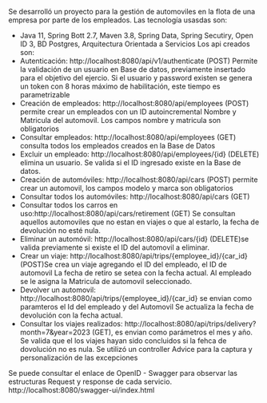 
Se desarrolló un proyecto para la gestión de automoviles en la flota de una empresa por parte de los empleados.
Las tecnología usasdas son:
-   Java 11, Spring Bott 2.7, Maven 3.8, Spring Data, Spring Secutiry, Open ID 3, BD Postgres, Arquitectura Orientada a Servicios
Los api creados son:
  - Autenticación: http://localhost:8080/api/v1/authenticate (POST)
    Permite la validación de un usuario en Base de datos, previamente insertado para el objetivo del ejercio. Si el usuario 
    y password existen se genera un token con 8 horas máximo de habilitación, este tiempo es parametrizable
  - Creación de empleados: http://localhost:8080/api/employees (POST) permite crear un empleados con un ID autoincremental
    Nombre y Matricula del automovil. Los campos nombre y matricula son obligatorios
  - Consultar empleados: http://localhost:8080/api/employees (GET) consulta todos los empleados creados en la Base de Datos
  - Excluir un empleado: http://localhost:8080/api/employees/{id} (DELETE) elimina un usuario. Se valida si el ID ingresado existe en la Base de datos.
  - Creación de automóviles: http://localhost:8080/api/cars (POST) permite crear un automovil, los campos modelo y marca son obligatorios
  - Consultar todos los automóviles: http://localhost:8080/api/cars (GET)
  - Consultar todos los carros en uso:http://localhost:8080/api/cars/retirement (GET) Se consultan aquellos automoviles que 
    no estan en viajes o que al estarlo, la fecha de devolución no esté nula.
  - Eliminar un automóvil: http://localhost:8080/api/cars/{id} (DELETE)se valida previamente si existe el ID del automovil a eliminar.
  - Crear un viaje: http://localhost:8080/api/trips/{employee_id}/{car_id} (POST)Se crea un viaje agregando el ID del empleado, el ID de automovil
    La fecha de retiro se setea con la fecha actual. Al empleado se le asigna la Matricula de automovil seleccionado.
  - Devolver un automovil: http://localhost:8080/api/trips/{employee_id}/{car_id} se envian como paramteros el Id del empleado y del Automovil
    Se actualiza la fecha de devolución con la fecha actual.
  - Consultar los viajes realizados: http://localhost:8080/api/trips/delivery?month=7&year=2023 (GET), es envian como parámetros el mes y año.
    Se valida que el los viajes hayan sido concluidos si la fehca de dovolución no es nula.
Se  utilizó un controller Advice para la captura y  personalización de las excepciones


Se puede consultar el enlace de OpenID - Swagger para observar las estructuras Request y response de cada servicio.
http://localhost:8080/swagger-ui/index.html
